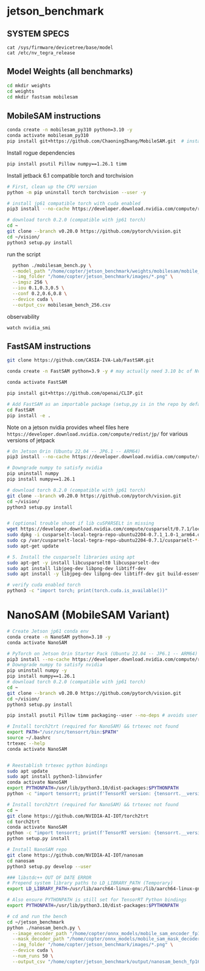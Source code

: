 # jetson_benchmark

## SYSTEM SPECS
```
cat /sys/firmware/devicetree/base/model
cat /etc/nv_tegra_release
```

## Model Weights (all benchmarks)

```bash
cd mkdir weights
cd weights
cd mkdir fastsam mobilesam
```


## MobileSAM instructions

```bash 
conda create -n mobilesam_py310 python=3.10 -y
conda activate mobilesam_py310
pip install git+https://github.com/ChaoningZhang/MobileSAM.git  # installl one-line command
```

Install rogue dependencies

``` bash
pip install psutil Pillow numpy==1.26.1 timm
```

Install jetback 6.1 compatible torch and torchvision

``` bash
# First, clean up the CPU version
python -m pip uninstall torch torchvision --user -y

# install jp61 compatible torch with cuda enabled
pip3 install --no-cache https://developer.download.nvidia.com/compute/redist/jp/v61/pytorch/torch-2.5.0a0+872d972e41.nv24.08.17622132-cp310-cp310-linux_aarch64.whl

# download torch 0.2.0 (compatible with jp61 torch)
cd ~
git clone --branch v0.20.0 https://github.com/pytorch/vision.git
cd ~/vision/
python3 setup.py install
```


run the script
``` bash
  python ./mobilesam_bench.py \
  --model_path "/home/copter/jetson_benchmark/weights/mobilesam/mobile_sam.pt" \
  --img_folder "/home/copter/jetson_benchmark/images/*.png" \
  --imgsz 256 \
  --iou 0.1,0.3,0.5 \
  --conf 0.2,0.6,0.8 \
  --device cuda \
  --output_csv mobilesam_bench_256.csv
```

observability

```watch nvidia_smi```





## FastSAM instructions

```bash 
git clone https://github.com/CASIA-IVA-Lab/FastSAM.git
```


```bash 
conda create -n FastSAM python=3.9 -y # may actually need 3.10 bc of Nvidia & PyTorch wheel

conda activate FastSAM

pip install git+https://github.com/openai/CLIP.git

# Add FastSAM as an importable package (setup,py is in the repo by default), now you can `import fastsam`
cd FastSAM
pip install -e .
```

Note on a jetson nvidia provides wheel files here `https://developer.download.nvidia.com/compute/redist/jp/` for various versions of jetpack

```bash
# On Jetson Orin (Ubuntu 22.04 -- JP6.1 -- ARM64) 
pip3 install --no-cache https://developer.download.nvidia.com/compute/redist/jp/v61/pytorch/torch-2.5.0a0+872d972e41.nv24.08.17622132-cp310-cp310-linux_aarch64.whl

# Downgrade numpy to satisfy nvidia
pip uninstall numpy
pip install numpy==1.26.1

# download torch 0.2.0 (compatible with jp61 torch)
git clone --branch v0.20.0 https://github.com/pytorch/vision.git
cd ~/vision/
python3 setup.py install


# (optional trouble shoot if lib cuSPARSELt in missing
wget https://developer.download.nvidia.com/compute/cusparselt/0.7.1/local_installers/cusparselt-local-tegra-repo-ubuntu2204-0.7.1_1.0-1_arm64.deb
sudo dpkg -i cusparselt-local-tegra-repo-ubuntu2204-0.7.1_1.0-1_arm64.deb
sudo cp /var/cusparselt-local-tegra-repo-ubuntu2204-0.7.1/cusparselt-*-keyring.gpg /usr/share/keyrings/
sudo apt-get update

# 5. Install the cusparselt libraries using apt
sudo apt-get -y install libcusparselt0 libcusparselt-dev
sudo apt install libjpeg-dev libpng-dev libtiff-dev
sudo apt install -y libjpeg-dev libpng-dev libtiff-dev git build-essential cmake

# verify cuda enabled torch
python3 -c "import torch; print(torch.cuda.is_available())"

```

# NanoSAM (MobileSAM Variant)

```bash
# Create Jetson jp61 conda env
conda create -n NanoSAM python=3.10 -y
conda activate NanoSAM

# PyTorch on Jetson Orin Starter Pack (Ubuntu 22.04 -- JP6.1 -- ARM64) 
pip3 install --no-cache https://developer.download.nvidia.com/compute/redist/jp/v61/pytorch/torch-2.5.0a0+872d972e41.nv24.08.17622132-cp310-cp310-linux_aarch64.whl
# Downgrade numpy to satisfy nvidia
pip uninstall numpy -y
pip install numpy==1.26.1
# download torch 0.2.0 (compatible with jp61 torch)
cd ~
git clone --branch v0.20.0 https://github.com/pytorch/vision.git
cd ~/vision/
python3 setup.py install

pip install psutil Pillow timm packaging--user --no-deps # avoids user conflicts

# Install torch2trt (required for NanoSAM) && trtexec not found
export PATH="/usr/src/tensorrt/bin:$PATH"
source ~/.bashrc
trtexec --help
conda activate NanoSAM


# Reestablish trtexec python bindings
sudo apt update
sudo apt install python3-libnvinfer
conda activate NanoSAM
export PYTHONPATH=/usr/lib/python3.10/dist-packages:$PYTHONPATH
python -c "import tensorrt; print(f'TensorRT version: {tensorrt.__version__}')"

# Install torch2trt (required for NanoSAM) && trtexec not found
cd ~
git clone https://github.com/NVIDIA-AI-IOT/torch2trt
cd torch2trt
conda activate NanoSAM
python -c "import tensorrt; print(f'TensorRT version: {tensorrt.__version__}')"
python setup.py install

# Install NanoSAM repo
git clone https://github.com/NVIDIA-AI-IOT/nanosam
cd nanosam
python3 setup.py develop --user

### libstdc++ OUT OF DATE ERROR
# Prepend system library paths to LD_LIBRARY_PATH (Temporary)
export LD_LIBRARY_PATH=/usr/lib/aarch64-linux-gnu:/lib/aarch64-linux-gnu:$LD_LIBRARY_PATH

# Also ensure PYTHONPATH is still set for TensorRT Python bindings
export PYTHONPATH=/usr/lib/python3.10/dist-packages:$PYTHONPATH

# cd and run the bench
cd ~/jetson_benchmark
python ./nanosam_bench.py \
  --image_encoder_path "/home/copter/onnx_models/mobile_sam_encoder_fp16.engine" \
  --mask_decoder_path "/home/copter/onnx_models/mobile_sam_mask_decoder_fp16.engine" \
  --img_folder "/home/copter/jetson_benchmark/images/*.png" \
  --device cuda \
  --num_runs 50 \
  --output_csv "/home/copter/jetson_benchmark/output/nanosam_bench_fp16_0718T1038.csv"
```